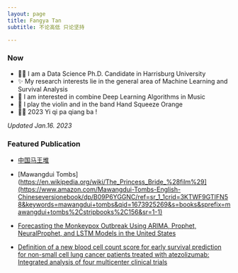 ```yaml
---
layout: page
title: Fangya Tan
subtitle: 不论高低 只论坚持

---
```


### Now

- 👩‍🎓  I am a Data Science Ph.D. Candidate in Harrisburg University 
- ✨  My research interests lie in the general area of Machine Learning and Survival Analysis 
- 🎼  I am interested in combine Deep Learning Algorithms in Music
- 🍊  I play the violin and in the band Hand Squeeze Orange
- 🧗‍♀️  2023 Yi qi pa qiang ba !

*Updated Jan.16. 2023*


### Featured Publication

- [中国马王堆](https://book.douban.com/subject/35830402/)

- [Mawangdui Tombs](https://en.wikipedia.org/wiki/The_Princess_Bride_%28film%29](https://www.amazon.com/Mawangdui-Tombs-English-Chineseversionebook/dp/B09P6YGGNC/ref=sr_1_1crid=3KTWF9GTIFN58&keywords=mawangdui+tombs&qid=1673925269&s=books&sprefix=mawangdui+tombs%2Cstripbooks%2C156&sr=1-1)


- [Forecasting the Monkeypox Outbreak Using ARIMA, Prophet, NeuralProphet, and LSTM Models in the United States](https://www.mdpi.com/2571-9394/5/1/5)


- [Definition of a new blood cell count score for early survival prediction for non-small cell lung cancer patients treated with atezolizumab: Integrated analysis of four multicenter clinical trials](https://www.frontiersin.org/articles/10.3389/fimmu.2022.961926/full)
